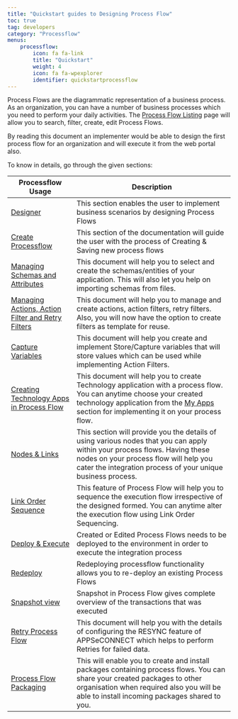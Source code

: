 ```yaml
---
title: "Quickstart guides to Designing Process Flow"
toc: true
tag: developers
category: "Processflow"
menus: 
    processflow:
        icon: fa fa-link
        title: "Quickstart"
        weight: 4
        icon: fa fa-wpexplorer
        identifier: quickstartprocessflow
---
```


Process Flows are the diagrammatic representation of a business process. As an organization, you can have a number of business processes which you need to perform your daily activities. The [Process Flow Listing](/processflow/processflow-listing-page/) page will allow you to search, filter, create, edit Process Flows. 

By reading this document an implementer would be able to design the first process flow for an organization and will execute it from the web portal also. 

To know in details, go through the given sections:

|Processflow Usage|Description|
|------------------|----------------|
|[Designer](/processflow/designer-processflow/)|This section enables the user to implement business scenarios by designing Process Flows|
|[Create Processflow](/processflow/creating-processflow/)|This section of the documentation will guide the user with the process of Creating & Saving new process flows|
|[Managing Schemas and Attributes](/processflow/adding-schema-actions/)| This document will help you to select and create the schemas/entities of your application. This will also let you help on importing schemas from files.|
|[Managing Actions, Action Filter and Retry Filters](/processflow/manage-actions-actionfilters-errorfilters/)|This document will help you to manage and create actions, action filters, retry filters. Also, you will now have the option to create filters as template for reuse.|
|[Capture Variables](/processflow/working-with-variable/)| This document will help you create and implement Store/Capture variables that will store values which can be used while implementing Action Filters.|
|[Creating Technology Apps in Process Flow](/processflow/technology-app-creation-using-processflow/)| This document will help you to create Technology application with a process flow. You can anytime choose your created technology application from the [My Apps](/processflow/designer-processflow/#process-flow-left-panel) section for implementing it on your process flow.|
|[Nodes & Links](/processflow/processflow-nodes-and-links/)|This section will provide you the details of using various nodes that you can apply within your process flows. Having these nodes on your process flow will help you cater the integration process of your unique business process.|
|[Link Order Sequence](/processflow/link-order-sequencing/)| This feature of Process Flow will help you to sequence the execution flow irrespective of the designed formed. You can anytime alter the execution flow using Link Order Sequencing.|
|[Deploy & Execute](/processflow/deploying-and-executing-processfloww/)|Created or Edited Process Flows needs to be deployed to the environment in order to execute the integration process|
|[Redeploy](/processflow/redeploying-processflow/)|Redeploying processflow functionality allows you to re-deploy an existing Process Flows |
|[Snapshot view](/processflow/snapshot-processflow/)|Snapshot in Process Flow gives complete overview of the transactions that was executed|
|[Retry Process Flow](/processflow/retry-processflow/)|This document will help you with the details of configuring the RESYNC feature of APPSeCONNECT which helps to perform Retries for failed data.|
|[Process Flow Packaging](/processflow/processflow-packaging-overview/)| This will enable you to create and install packages containing process flows. You can share your created packages to other organisation when required also you will be able to install incoming packages shared to you.|
